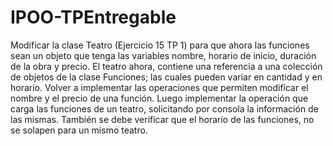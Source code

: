 # IPOO-TPEntregable
Modificar la clase Teatro (Ejercicio 15 TP 1) para que ahora las funciones sean un objeto que tenga las variables nombre, horario de inicio, duración de la obra y precio.  El teatro ahora, contiene una referencia a una colección de objetos de la clase  Funciones; las cuales pueden variar en cantidad y en horario.  Volver a implementar las operaciones que permiten modificar el nombre y el precio de una función. Luego implementar la operación que carga las funciones de un teatro, solicitando por consola la información de las mismas. También se debe verificar que el horario de las funciones, no se solapen para un mismo teatro.
